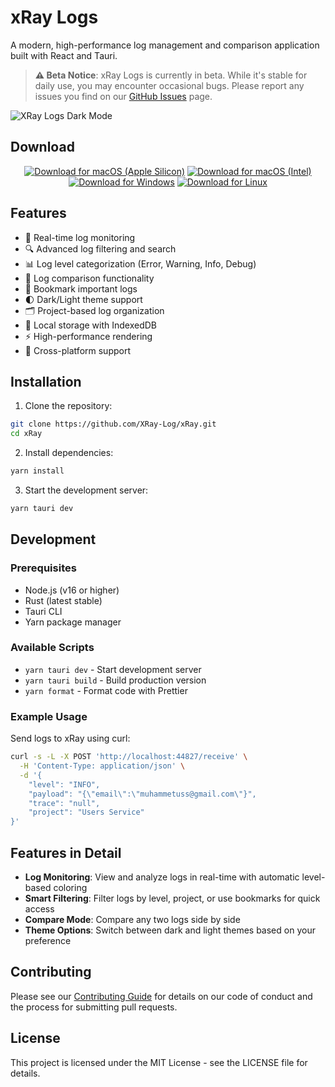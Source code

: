 # xRay Logs

A modern, high-performance log management and comparison application built with React and Tauri.

> **⚠️ Beta Notice**: xRay Logs is currently in beta. While it's stable for daily use, you may encounter occasional bugs. Please report any issues you find on our [GitHub Issues](https://github.com/XRay-Log/xRay/issues) page.

![XRay Logs Dark Mode](https://media.licdn.com/dms/image/v2/D4D22AQGMdhIcg6tm9g/feedshare-shrink_2048_1536/feedshare-shrink_2048_1536/0/1732297848909?e=1735171200&v=beta&t=k_kukR_drXE7j-rg7v36_UzsoHi10FFZKnctdOVfItc)

## Download

<div align="center">

[![Download for macOS (Apple Silicon)](https://img.shields.io/badge/Download_for_macOS-M1/M2-000000?style=for-the-badge&logo=apple&logoColor=white)](https://github.com/XRay-Log/xRay/releases/latest/download/xRay_aarch64.dmg)
[![Download for macOS (Intel)](https://img.shields.io/badge/Download_for_macOS-Intel-000000?style=for-the-badge&logo=apple&logoColor=white)](https://github.com/XRay-Log/xRay/releases/latest/download/xRay_x64.dmg)
[![Download for Windows](https://img.shields.io/badge/Download_for_Windows-0078D4?style=for-the-badge&logo=windows11&logoColor=white)](https://github.com/XRay-Log/xRay/releases/latest/download/xRay_x64.msi)
[![Download for Linux](https://img.shields.io/badge/Download_for_Linux-FCC624?style=for-the-badge&logo=linux&logoColor=black)](https://github.com/XRay-Log/xRay/releases/latest/download/xRay.AppImage)

</div>

## Features

- 🚀 Real-time log monitoring
- 🔍 Advanced log filtering and search
- 📊 Log level categorization (Error, Warning, Info, Debug)
- 🔄 Log comparison functionality
- 🔖 Bookmark important logs
- 🌓 Dark/Light theme support
- 🗂️ Project-based log organization
- 💾 Local storage with IndexedDB
- ⚡ High-performance rendering
- 🎯 Cross-platform support

## Installation

1. Clone the repository:
```bash
git clone https://github.com/XRay-Log/xRay.git
cd xRay
```

2. Install dependencies:
```bash
yarn install
```

3. Start the development server:
```bash
yarn tauri dev
```

## Development

### Prerequisites

- Node.js (v16 or higher)
- Rust (latest stable)
- Tauri CLI
- Yarn package manager

### Available Scripts

- `yarn tauri dev` - Start development server
- `yarn tauri build` - Build production version
- `yarn format` - Format code with Prettier

### Example Usage

Send logs to xRay using curl:
```bash
curl -s -L -X POST 'http://localhost:44827/receive' \
  -H 'Content-Type: application/json' \
  -d '{
    "level": "INFO",
    "payload": "{\"email\":\"muhammetuss@gmail.com\"}",
    "trace": "null",
    "project": "Users Service"
}'
```

## Features in Detail

- **Log Monitoring**: View and analyze logs in real-time with automatic level-based coloring
- **Smart Filtering**: Filter logs by level, project, or use bookmarks for quick access
- **Compare Mode**: Compare any two logs side by side
- **Theme Options**: Switch between dark and light themes based on your preference

## Contributing

Please see our [Contributing Guide](./CONTRIBUTING.md) for details on our code of conduct and the process for submitting pull requests.

## License

This project is licensed under the MIT License - see the LICENSE file for details.